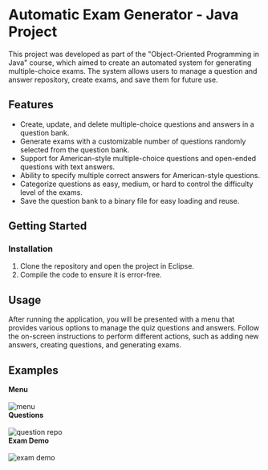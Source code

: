 # Automatic Exam Generator - Java Project

This project was developed as part of the "Object-Oriented Programming in Java" course, which aimed to create an automated system for generating multiple-choice exams. The system allows users to manage a question and answer repository, create exams, and save them for future use.

## Features

- Create, update, and delete multiple-choice questions and answers in a question bank.
- Generate exams with a customizable number of questions randomly selected from the question bank.
- Support for American-style multiple-choice questions and open-ended questions with text answers.
- Ability to specify multiple correct answers for American-style questions.
- Categorize questions as easy, medium, or hard to control the difficulty level of the exams.
- Save the question bank to a binary file for easy loading and reuse.

## Getting Started
### Installation

1. Clone the repository and open the project in Eclipse.
2. Compile the code to ensure it is error-free.

## Usage

After running the application, you will be presented with a menu that provides various options to manage the quiz questions and answers. Follow the on-screen instructions to perform different actions, such as adding new answers, creating questions, and generating exams.

## Examples
**Menu**<br><br>
![menu](https://github.com/yayaya142/School-Quiz-Builder/assets/82652251/dab1da4a-1277-4469-bb4c-ad8024c70449)
<br>
**Questions**<br><br>
![question repo](https://github.com/yayaya142/School-Quiz-Builder/assets/82652251/c2d005e3-2ac3-4e52-a8a1-8c05ac9c2410)
<br>
**Exam Demo**<br><br>
![exam demo](https://github.com/yayaya142/School-Quiz-Builder/assets/82652251/db2c3c2d-aa4d-4738-aed7-c73741b75da7)



